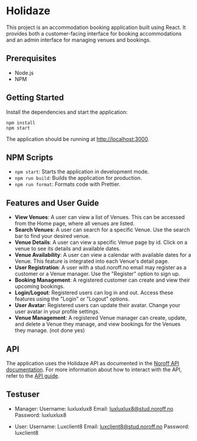 # Holidaze

This project is an accommodation booking application built using React. It provides both a customer-facing interface for booking accommodations and an admin interface for managing venues and bookings.

## Prerequisites

- Node.js
- NPM

## Getting Started

Install the dependencies and start the application:
```
npm install
npm start
```

The application should be running at [http://localhost:3000](http://localhost:3000).

## NPM Scripts

- `npm start`: Starts the application in development mode.
- `npm run build`: Builds the application for production.
- `npm run format`: Formats code with Prettier.

## Features and User Guide

- **View Venues**: A user can view a list of Venues. This can be accessed from the Home page, where all venues are listed.
- **Search Venues**: A user can search for a specific Venue. Use the search bar to find your desired venue.
- **Venue Details**: A user can view a specific Venue page by id. Click on a venue to see its details and available dates.
- **Venue Availability**: A user can view a calendar with available dates for a Venue. This feature is integrated into each Venue's detail page.
- **User Registration**: A user with a stud.noroff.no email may register as a customer or a Venue manager. Use the "Register" option to sign up.
- **Booking Management**: A registered customer can create and view their upcoming bookings.
- **Login/Logout**: Registered users can log in and out. Access these features using the "Login" or "Logout" options.
- **User Avatar**: Registered users can update their avatar. Change your user avatar in your profile settings.
- **Venue Management**: A registered Venue manager can create, update, and delete a Venue they manage, and view bookings for the Venues they manage. (not done yes)

## API

The application uses the Holidaze API as documented in the [Noroff API documentation](https://nf-api.onrender.com/docs/static/index.html). For more information about how to interact with the API, refer to the [API guide](https://docs.noroff.dev/).

## Testuser
- Manager:
Username: luxluxlux8
Email: luxluxlux8@stud.noroff.no
Password: luxluxlux8

- User:
Username: Luxclient8
Email: luxclient8@stud.noroff.no
Password: luxclient8